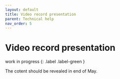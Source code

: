 ```yaml
---
layout: default
title: Video record presentation
parent: Technical help
nav_order: 5
---
```


# Video record presentation

work in progress
{: .label .label-green }

The cotent should be revealed in end of May.